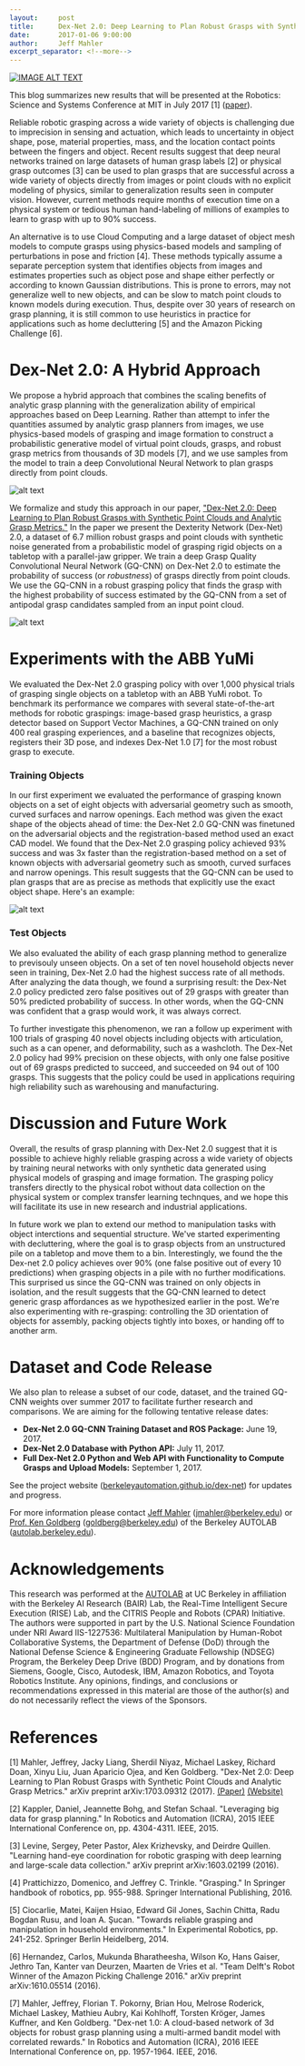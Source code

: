 ```yaml
---
layout:     post
title:      Dex-Net 2.0: Deep Learning to Plan Robust Grasps with Synthetic Point Clouds and Analytic Grasp Metrics.
date:       2017-01-06 9:00:00
author:     Jeff Mahler
excerpt_separator: <!--more-->
---
```


[![IMAGE ALT TEXT](http://i.imgur.com/BwJ88wo.jpg)](https://www.youtube.com/watch?v=i6K3GI2_EgU "Dex-Net 2.0: 99% Precision Grasping")

This blog summarizes new results that will be presented at the Robotics: Science and Systems Conference at MIT in July 2017 [1] ([paper](https://arxiv.org/abs/1703.09312)).

Reliable robotic grasping across a wide variety of objects is challenging due to imprecision in sensing and actuation, which leads to uncertainty in object shape, pose, material properties, mass, and the location contact points between the fingers and object. Recent results suggest that deep neural networks trained on large datasets of human grasp labels [2] or physical grasp outcomes [3] can be used to plan grasps that are successful across a wide variety of objects directly from images or point clouds with no explicit modeling of physics, similar to generalization results seen in computer vision. However, current methods require months of execution time on a physical system or tedious human hand-labeling of millions of examples to learn to grasp with up to 90% success.

An alternative is to use Cloud Computing and a large dataset of object mesh models to compute grasps using physics-based models and sampling of perturbations in pose and friction [4]. These methods typically assume a separate perception system that identifies objects from images and estimates properties such as object pose and shape either perfectly or according to known Gaussian distributions. This is prone to errors, may not generalize well to new objects, and can be slow to match point clouds to known models during execution. Thus, despite over 30 years of research on grasp planning, it is still common to use heuristics in practice for applications such as home decluttering [5] and the Amazon Picking Challenge [6].

<!--more-->

# Dex-Net 2.0: A Hybrid Approach
We propose a hybrid approach that combines the scaling benefits of analytic grasp planning with the generalization ability of empirical approaches based on Deep Learning. Rather than attempt to infer the quantities assumed by analytic grasp planners from images, we use physics-based models of grasping and image formation to construct a probabilistic generative model of virtual point clouds, grasps, and robust grasp metrics from thousands of 3D models [7], and we use samples from the model to train a deep Convolutional Neural Network to plan grasps directly from point clouds.

![alt text](http://i.imgur.com/ChTDZKW.png "Dex-Net 2.0 Grasping Policy")

We formalize and study this approach in our paper, ["Dex-Net 2.0: Deep Learning to Plan Robust Grasps with Synthetic Point Clouds and Analytic Grasp Metrics."](https://arxiv.org/abs/1703.09312) In the paper we present the Dexterity Network (Dex-Net) 2.0, a dataset of 6.7 million robust grasps and point clouds with synthetic noise generated from a probabilistic model of grasping rigid objects on a tabletop with a parallel-jaw gripper. We train a deep Grasp Quality Convolutional Neural Network (GQ-CNN) on Dex-Net 2.0 to estimate the probability of success (or *robustness*) of grasps directly from point clouds. We use the GQ-CNN in a robust grasping policy that finds the grasp with the highest probability of success estimated by the GQ-CNN from a set of antipodal grasp candidates sampled from an input point cloud.

![alt text](http://i.imgur.com/OelLCuA.png "Grasp Quality Convolutional Neural Network")


# Experiments with the ABB YuMi
We evaluated the Dex-Net 2.0 grasping policy with over 1,000 physical trials of grasping single objects on a tabletop with an ABB YuMi robot. To benchmark its performance we compares with several state-of-the-art methods for robotic graspings: image-based grasp heuristics, a grasp detector based on Support Vector Machines, a GQ-CNN trained on only 400 real grasping experiences, and a baseline that recognizes objects, registers their 3D pose, and indexes Dex-Net 1.0 [7] for the most robust grasp to execute.

### Training Objects
In our first experiment we evaluated the performance of grasping known objects on a set of eight objects with adversarial geometry such as smooth, curved surfaces and narrow openings.
Each method was given the exact shape of the objects ahead of time: the Dex-Net 2.0 GQ-CNN was finetuned on the adversarial objects and the registration-based method used an exact CAD model.
We found that the Dex-Net 2.0 grasping policy achieved 93% success and was 3x faster than the registration-based method on a set of known objects with adversarial geometry such as smooth, curved surfaces and narrow openings. This result suggests that the GQ-CNN can be used to plan grasps that are as precise as methods that explicitly use the exact object shape. Here's an example: 

![alt text](https://tctechcrunch2011.files.wordpress.com/2017/05/dex-net.gif "Precision Grasp Planned by Dex-Net 2.0")

### Test Objects
We also evaluated the ability of each grasp planning method to generalize to previsouly unseen objects. On a set of ten novel household objects never seen in training, Dex-Net 2.0 had the highest success rate of all methods. After analyzing the data though, we found a surprising result: the Dex-Net 2.0 policy predicted zero false positives out of 29 grasps with greater than 50% predicted probability of success. In other words, when the GQ-CNN was confident that a grasp would work, it was always correct.

To further investigate this phenomenon, we ran a follow up experiment with 100 trials of grasping 40 novel objects including objects with articulation, such as a can opener, and deformability, such as a washcloth. The Dex-Net 2.0 policy had 99% precision on these objects, with only one false positive out of 69 grasps predicted to succeed, and succeeded on 94 out of 100 grasps. This suggests that the policy could be used in applications requiring high reliability such as warehousing and manufacturing.

# Discussion and Future Work
Overall, the results of grasp planning with Dex-Net 2.0 suggest that it is possible to achieve highly reliable grasping across a wide variety of objects by training neural networks with only synthetic data generated using physical models of grasping and image formation. The grasping policy transfers directly to the physical robot without data collection on the physical system or complex transfer learning technques, and we hope this will facilitate its use in new research and industrial applications.

In future work we plan to extend our method to manipulation tasks with object interctions and sequential structure. We've started experimenting with decluttering, where the goal is to grasp objects from an unstructured pile on a tabletop and move them to a bin. Interestingly, we found the the Dex-net 2.0 policy achieves over 90% (one false positive out of every 10 predictions) when grasping objects in a pile with no further modifications. This surprised us since the GQ-CNN was trained on only objects in isolation, and the result suggests that the GQ-CNN learned to detect generic grasp affordances as we hypothesized earlier in the post. We're also experimenting with re-grasping: controlling the 3D orientation of objects for assembly, packing objects tightly into boxes, or handing off to another arm.

# Dataset and Code Release
We also plan to release a subset of our code, dataset, and the trained GQ-CNN weights over summer 2017 to facilitate further research and comparisons. We are aiming for the following tentative release dates:
* **Dex-Net 2.0 GQ-CNN Training Dataset and ROS Package:** June 19, 2017.
* **Dex-Net 2.0 Database with Python API:** July 11, 2017.
* **Full Dex-Net 2.0 Python and Web API with Functionality to Compute Grasps and Upload Models:** September 1, 2017.

See the project website ([berkeleyautomation.github.io/dex-net](berkeleyautomation.github.io/dex-net)) for updates and progress.

For more information please contact [Jeff Mahler](www.jeff-mahler.com) (jmahler@berkeley.edu) or [Prof. Ken Goldberg](http://goldberg.berkeley.edu/) (goldberg@berkeley.edu) of the Berkeley AUTOLAB ([autolab.berkeley.edu](autolab.berkeley.edu)).

# Acknowledgements
This research was performed at the [AUTOLAB](http://autolab.berkeley.edu/) at UC Berkeley in affiliation with the Berkeley AI Research (BAIR) Lab, the Real-Time Intelligent Secure Execution (RISE) Lab, and the CITRIS People and Robots (CPAR) Initiative. The authors were supported in part by the U.S. National Science Foundation under NRI Award IIS-1227536: Multilateral Manipulation by Human-Robot Collaborative Systems, the Department of Defense (DoD) through the National Defense Science & Engineering Graduate Fellowship (NDSEG) Program, the Berkeley Deep Drive (BDD) Program, and by donations from Siemens, Google, Cisco, Autodesk, IBM, Amazon Robotics, and Toyota Robotics Institute. Any opinions, findings, and conclusions or recommendations expressed in this material are those of the author(s) and do not necessarily reflect the views of the Sponsors. 

# References
[1] Mahler, Jeffrey, Jacky Liang, Sherdil Niyaz, Michael Laskey, Richard Doan, Xinyu Liu, Juan Aparicio Ojea, and Ken Goldberg. "Dex-Net 2.0: Deep Learning to Plan Robust Grasps with Synthetic Point Clouds and Analytic Grasp Metrics." arXiv preprint arXiv:1703.09312 (2017). [(Paper)](https://arxiv.org/abs/1703.09312) [(Website)](http://berkeleyautomation.github.io/dex-net/)

[2] Kappler, Daniel, Jeannette Bohg, and Stefan Schaal. "Leveraging big data for grasp planning." In Robotics and Automation (ICRA), 2015 IEEE International Conference on, pp. 4304-4311. IEEE, 2015.

[3] Levine, Sergey, Peter Pastor, Alex Krizhevsky, and Deirdre Quillen. "Learning hand-eye coordination for robotic grasping with deep learning and large-scale data collection." arXiv preprint arXiv:1603.02199 (2016).

[4] Prattichizzo, Domenico, and Jeffrey C. Trinkle. "Grasping." In Springer handbook of robotics, pp. 955-988. Springer International Publishing, 2016.

[5] Ciocarlie, Matei, Kaijen Hsiao, Edward Gil Jones, Sachin Chitta, Radu Bogdan Rusu, and Ioan A. Şucan. "Towards reliable grasping and manipulation in household environments." In Experimental Robotics, pp. 241-252. Springer Berlin Heidelberg, 2014.

[6] Hernandez, Carlos, Mukunda Bharatheesha, Wilson Ko, Hans Gaiser, Jethro Tan, Kanter van Deurzen, Maarten de Vries et al. "Team Delft's Robot Winner of the Amazon Picking Challenge 2016." arXiv preprint arXiv:1610.05514 (2016).

[7] Mahler, Jeffrey, Florian T. Pokorny, Brian Hou, Melrose Roderick, Michael Laskey, Mathieu Aubry, Kai Kohlhoff, Torsten Kröger, James Kuffner, and Ken Goldberg. "Dex-net 1.0: A cloud-based network of 3d objects for robust grasp planning using a multi-armed bandit model with correlated rewards." In Robotics and Automation (ICRA), 2016 IEEE International Conference on, pp. 1957-1964. IEEE, 2016.
